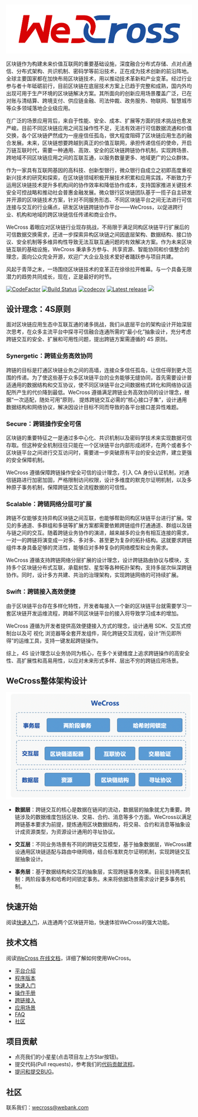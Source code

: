 ![](./docs/images/menu_logo_wecross.svg)

区块链作为构建未来价值互联网的重要基础设施，深度融合分布式存储、点对点通信、分布式架构、共识机制、密码学等前沿技术，正在成为技术创新的前沿阵地。全球主要国家都在加快布局区块链技术，用以推动技术革新和产业变革。经过行业参与者十年砥砺前行，目前区块链在底层技术方案上已趋于完整和成熟，国内外均出现可用于生产环境的区块链解决方案。其所面向的创新应用场景覆盖广泛，已在对账与清结算、跨境支付、供应链金融、司法仲裁、政务服务、物联网、智慧城市等众多领域落地企业级应用。

在广泛的场景应用背后，来自于性能、安全、成本、扩展等方面的技术挑战也愈发严峻。目前不同区块链应用之间互操作性不足，无法有效进行可信数据流通和价值交换，各个区块链俨然成为一座座信任孤岛，很大程度阻碍了区块链应用生态的融合发展。未来，区块链想要跨越到真正的价值互联网，承担传递信任的使命，开启万链互联时代，需要一种通用、高效、安全的区块链跨链协作机制，实现跨场景、跨地域不同区块链应用之间的互联互通，以服务数量更多、地域更广的公众群体。

作为一家具有互联网基因的高科技、创新型银行，微众银行自成立之初即高度重视新兴技术的研究和探索，在区块链领域积极开展技术积累和应用实践，不断致力于运用区块链技术提升多机构间的协作效率和降低协作成本，支持国家推进关键技术安全可控战略和推动社会普惠金融发展。微众银行区块链团队基于一揽子自主研发并开源的区块链技术方案，针对不同服务形态、不同区块链平台之间无法进行可信连接与交互的行业痛点，研发区块链跨链协作平台——WeCross，以促进跨行业、机构和地域的跨区块链信任传递和商业合作。

WeCross 着眼应对区块链行业现存挑战，不局限于满足同构区块链平行扩展后的可信数据交换需求，还进一步探索异构区块链之间因底层架构、数据结构、接口协议、安全机制等多维异构性导致无法互联互通问题的有效解决方案。作为未来区块链互联的基础设施，WeCross 秉承多方参与、共享资源、智能协同和价值整合的理念，面向公众完全开源，欢迎广大企业及技术爱好者踊跃参与项目共建。

风起于青萍之末，一场围绕区块链技术的变革正在徐徐拉开帷幕。与一个具备无限潜力的趋势共同成长，现在，正是最好的时节。

[![CodeFactor](https://www.codefactor.io/repository/github/webankfintech/wecross/badge)](https://www.codefactor.io/repository/github/webankfintech/wecross) [![Build Status](https://travis-ci.org/WeBankFinTech/WeCross.svg?branch=dev)](https://travis-ci.org/WeBankFinTech/WeCross) [![codecov](https://codecov.io/gh/WeBankFinTech/WeCross/branch/dev/graph/badge.svg)](https://codecov.io/gh/WeBankFinTech/WeCross) [![Latest release](https://img.shields.io/github/release/WeBankFinTech/WeCross.svg)](https://github.com/WeBankFinTech/WeCross/releases/latest)
 ![](https://img.shields.io/github/license/WeBankFinTech/WeCross) 

## 设计理念：4S原则

面对区块链应用生态中互联互通的诸多挑战，我们从底层平台的架构设计开始深层次思考，在众多主流平台中探寻可信融合连通所需的“最小化”抽象设计，充分考虑跨链交互的安全、扩展和可用性问题，提出跨链方案需遵循的 4S 原则。

### Synergetic：跨链业务高效协同

跨链的目标是打通区块链业务之间的高墙，连接众多信任孤岛，让信任得到更大范围的传递。为了使这些基于众多区块链平台的业务能够无缝协同，首先需要设计普适通用的数据结构和交互协议，使不同区块链平台之间数据格式转化和网络协议适配所产生的代价降到最低。WeCross 遵循满足跨链业务高效协同的设计理念，根据“一次适配，随处可用”原则， 提炼跨链交互必需的“核心接口子集”，设计通用数据结构和网络协议，解决因设计目标不同而导致的各平台接口差异性难题。

### Secure：跨链操作安全可信

区块链的重要特征之一是通过多中心化、共识机制以及密码学技术来实现数据可信存取。但这种安全机制往往只能在一个区块链平台内部形成闭环，在两个或者多个区块链平台之间进行交互访问时，需要进一步突破原有平台的安全边界，建立更强的安全保障机制。

WeCross 遵循保障跨链操作安全可信的设计理念，引入 CA 身份认证机制，对通信链路进行加密加固，严格限制访问权限，设计多维度的默克尔证明机制，以及多种原子事务机制，保障跨链交互全流程数据的可信性。

### Scalable：跨链网络分层可扩展

跨链不仅能够支持异构区块链之间互联，也能够帮助同构区块链平台进行扩展。常见的多通道、多群组和多链等扩展方案都需要依赖跨链组件打通通道、群组以及链与链之间的交互。随着跨链业务协作的演进，越来越多的业务有相互连接的需求，一对一的跨链将演变成一对多、多对多、甚至更为复杂的拓扑结构。这就要求跨链组件本身具备足够的灵活性，能够应对多种复杂的网络模型和业务需求。

WeCross 遵循支持跨链网络分层扩展的设计理念，设计跨链路由协议与模块，支持多个区块链分布式互联，承载树型、星型等各种拓扑架构，支持多层次纵深跨链协作。同时，设计多方共建、共治的治理架构，实现跨链网络的可持续扩展。

### Swift：跨链接入高效便捷

由于区块链平台存在多样化特性，开发者每接入一个新的区块链平台就需要学习一套区块链开发运维流程，跨越不同区块链平台的接入将导致学习成本的增加。

WeCross 遵循为开发者提供高效便捷接入方式的理念，设计通用 SDK、交互式控制台以及可  视化  浏览器等全套开发组件，简化跨链交互流程，设计“所见即所得”的运维工具，支持一键发起跨链操作。

综上，4S 设计理念以业务协同为核心，在多个关键维度上追求跨链操作的高安全性、高扩展性和高易用性，以应对未来形式多样、层出不穷的跨链应用场景。

## WeCross整体架构设计

![](./docs/images/architecture.png)

- **数据层**：跨链交互的核心是数据在链间的流动，数据层的抽象就尤为重要。跨链涉及的数据维度包括区块、交易、合约、消息等多个方面。WeCross以满足跨链基本要求为前提，提炼通用区块数据结构，将交易、合约和消息等抽象设计成资源类型，为资源设计通用的寻址协议。


- **交互层**：不同业务场景有不同的跨链交互模型，基于抽象数据层，WeCross建设通用区块链适配与路由中继网络，结合标准默克尔证明机制，实现跨链交互层抽象设计。


- **事务层**：基于数据结构和交互的抽象层，实现跨链事务效果。目前支持两类机制：两阶段事务和哈希时间锁定事务。未来将依据场景需求设计更多事务机制。

## 快速开始

阅读[快速入门](https://wecross.readthedocs.io/zh_CN/dev/docs/tutorial/index.html)，从连通两个区块链开始，快速体验WeCross的强大功能。

## 技术文档

阅读[WeCross 在线文档](https://wecross.readthedocs.io/zh_CN/latest/)，详细了解如何使用WeCross。

- [平台介绍](https://wecross.readthedocs.io/zh_CN/latest/docs/introduction/introduction.html)
- [程序版本](https://wecross.readthedocs.io/zh_CN/latest/docs/version/index.html)
- [快速入门](https://wecross.readthedocs.io/zh_CN/latest/docs/tutorial/index.html)
- [操作手册](https://wecross.readthedocs.io/zh_CN/latest/docs/manual/index.html)
- [跨链接入](https://wecross.readthedocs.io/zh_CN/latest/docs/stubs/index.html)
- [应用场景](https://wecross.readthedocs.io/zh_CN/latest/docs/scenarios/index.html)
- [FAQ](https://wecross.readthedocs.io/zh_CN/latest/docs/faq/faq.html)
- [社区](https://wecross.readthedocs.io/zh_CN/latest/docs/community/community.html)



## 项目贡献

- 点亮我们的小星星(点击项目左上方Star按钮)。
- 提交代码(Pull requests)，参考我们的[代码贡献流程](CONTRIBUTING_CN.md)。
- [提问和提交BUG](https://github.com/WeBankFinTech/WeCross/issues)。

## 社区

联系我们：wecross@webank.com


